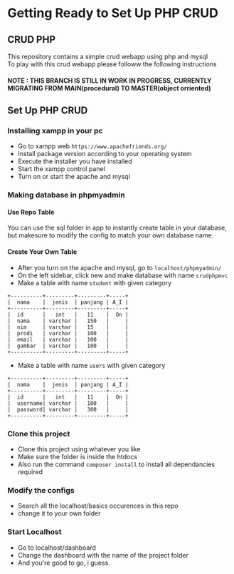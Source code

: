 # Getting Ready to Set Up PHP CRUD

## CRUD PHP 
This repository contains a simple crud webapp using php and mysql <br>
To play with this crud webapp please followw the following instructions

#### NOTE : THIS BRANCH IS STILL IN WORK IN PROGRESS, CURRENTLY MIGRATING FROM MAIN(procedural) TO MASTER(object orriented)

## Set Up PHP CRUD
### Installing xampp in your pc
- Go to xampp web ```https://www.apachefriends.org/```
- Install package version according to your operating system
- Execute the installer you have installed
- Start the xampp control panel
- Turn on or start the apache and mysql

### Making database in phpmyadmin

#### Use Repo Table
You can use the sql folder in app to instantly create table in your database, but makesure to modify the config 
to match your own database name.

#### Create Your Own Table
- After you turn on the apache and mysql, go to ```localhost/phpmyadmin/```
- On the left sidebar, click new and make database with name ```crudphpmvc```
- Make a table with name ```student``` with given category
```
+----------+---------+---------+-----+
|  nama    |  jenis  | panjang | A_I |
+----------+---------+---------+-----+
|  id      |   int   |   11    |  On |
|  nama    | varchar |   150   |     |
|  nim     | varchar |   15    |     |
|  prodi   | varchar |   100   |     |
|  email   | varchar |   100   |     |
|  gambar  | varchar |   100   |     |
+----------+---------+---------+-----+
```
- Make a table with name ```users``` with given category
```
+----------+---------+---------+-----+
|  nama    |  jenis  | panjang | A_I |
+----------+---------+---------+-----+
|  id      |   int   |   11    |  On |
|  username| varchar |   100   |     |
|  password| varchar |   300   |     |
+----------+---------+---------+-----+
```

### Clone this project
- Clone this project using whatever you like 
- Make sure the folder is inside the htdocs 
- Also run the command ```composer install``` to install all dependancies required

### Modify the configs
- Search all the localhost/basics occurences in this repo
- change it to your own folder

### Start Localhost
- Go to localhost/dashboard
- Change the dashboard with the name of the project folder
- And you're good to go, i guess.
